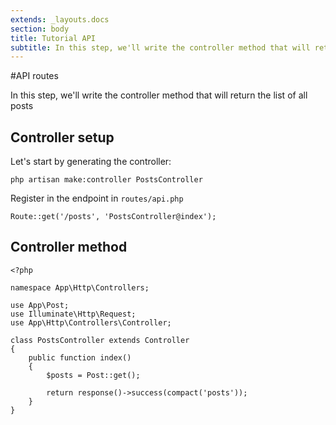 ```yaml
---
extends: _layouts.docs
section: body
title: Tutorial API
subtitle: In this step, we'll write the controller method that will return the list of all posts
---
```


#API routes
<div class="subtitle">In this step, we'll write the controller method that will return the list of all posts</div>


## Controller setup

Let's start by generating the controller:

```code
php artisan make:controller PostsController
```

Register in the endpoint in `routes/api.php`

```code
Route::get('/posts', 'PostsController@index');
```

## Controller method

```code
<?php

namespace App\Http\Controllers;

use App\Post;
use Illuminate\Http\Request;
use App\Http\Controllers\Controller;

class PostsController extends Controller
{
    public function index()
    {
        $posts = Post::get();

        return response()->success(compact('posts'));
    }
}
```
